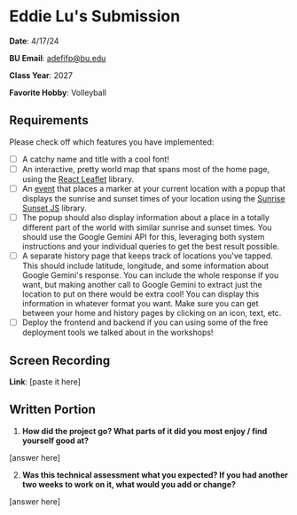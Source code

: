# Eddie Lu's Submission
**Date**: 4/17/24

**BU Email**: adefifp@bu.edu

**Class Year**: 2027

**Favorite Hobby**: Volleyball

## Requirements
Please check off which features you have implemented:
- [ ] A catchy name and title with a cool font!
- [ ] An interactive, pretty world map that spans most of the home page, using the [React Leaflet](https://react-leaflet.js.org/) library.
- [ ] An [event](https://react-leaflet.js.org/docs/example-events/) that places a marker at your current location with a popup that displays the sunrise and sunset times of your location using the [Sunrise Sunset JS](https://www.npmjs.com/package/sunrise-sunset-js) library.
- [ ] The popup should also display information about a place in a totally different part of the world with similar sunrise and sunset times. You should use the Google Gemini API for this, leveraging both system instructions and your individual queries to get the best result possible.
- [ ] A separate history page that keeps track of locations you've tapped. This should include latitude, longitude, and some information about Google Gemini's response. You can include the whole response if you want, but making another call to Google Gemini to extract just the location to put on there would be extra cool! You can display this information in whatever format you want. Make sure you can get between your home and history pages by clicking on an icon, text, etc.
- [ ] Deploy the frontend and backend if you can using some of the free deployment tools we talked about in the workshops!

## Screen Recording 
**Link**: [paste it here]

## Written Portion
1. **How did the project go? What parts of it did you most enjoy / find yourself good at?**

[answer here]

2. **Was this technical assessment what you expected? If you had another two weeks to work on it, what would you add or change?**

[answer here]